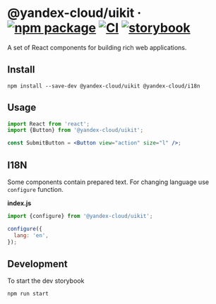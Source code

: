 # @yandex-cloud/uikit &middot; [![npm package](https://img.shields.io/npm/v/@yandex-cloud/uikit)](https://www.npmjs.com/package/@yandex-cloud/uikit) [![CI](https://img.shields.io/github/workflow/status/yandex-cloud/uikit/CI/main?label=CI&logo=github)](https://github.com/yandex-cloud/uikit/actions/workflows/ci.yml?query=branch:main) [![storybook](https://img.shields.io/badge/Storybook-deployed-ff4685)](https://preview.yandexcloud.dev/uikit/)

A set of React components for building rich web applications.

## Install

```shell
npm install --save-dev @yandex-cloud/uikit @yandex-cloud/i18n
```

## Usage

```jsx
import React from 'react';
import {Button} from '@yandex-cloud/uikit';

const SubmitButton = <Button view="action" size="l" />;
```

## I18N

Some components contain prepared text. For changing language use `configure` function.

**index.js**

```js
import {configure} from '@yandex-cloud/uikit';

configure({
  lang: 'en',
});
```

## Development

To start the dev storybook

```shell
npm run start
```
